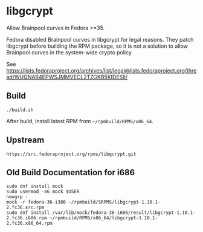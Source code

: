 # libgcrypt

Allow Brainpool curves in Fedora >=35.

Fedora disabled Brainpool curves in libgcrypt for legal reasons. They patch
libgcrypt before building the RPM package, so it is not a solution to allow
Brainpool curves in the system-wide crypto policy.

See https://lists.fedoraproject.org/archives/list/legal@lists.fedoraproject.org/thread/WUQNAB4EPWSJMMVECL2TZGKB5KIDESII/

## Build

    ./build.sh

After build, install latest RPM from `~/rpmbuild/RPMS/x86_64`.

## Upstream

    https://src.fedoraproject.org/rpms/libgcrypt.git

## Old Build Documentation for i686

    sudo dnf install mock
    sudo usermod -aG mock $USER
    newgrp -
    mock -r fedora-36-i386 ~/rpmbuild/SRPMS/libgcrypt-1.10.1-2.fc36.src.rpm
    sudo dnf install /var/lib/mock/fedora-36-i686/result/libgcrypt-1.10.1-2.fc36.i686.rpm ~/rpmbuild/RPMS/x86_64/libgcrypt-1.10.1-2.fc36.x86_64.rpm
